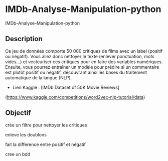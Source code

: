 # IMDb-Analyse-Manipulation-python
IMDb-Analyse-Manipulation-python

## Description

Ce jeu de données comporte 50 000 critiques de films avec un label
(positif ou négatif). Vous allez donc nettoyer le texte (enlever ponctuation, mots vides…) et
vecteuriser ces critiques pour en faire des variables numériques.
Ensuite, vous pourrez entraîner un modèle pour prédire si un commentaire
est plutôt positif ou négatif, découvrant ainsi les bases du traitement
automatique de la langue (NLP).

- Lien Kaggle : [IMDb Dataset of 50K Movie Reviews]

(https://www.kaggle.com/competitions/word2vec-nlp-tutorial/data)

## Objectif

crée un filtre pour nettoyer les critiques

enleve les doublons

fait la difference entre positif et négatif

cree un bdd 




